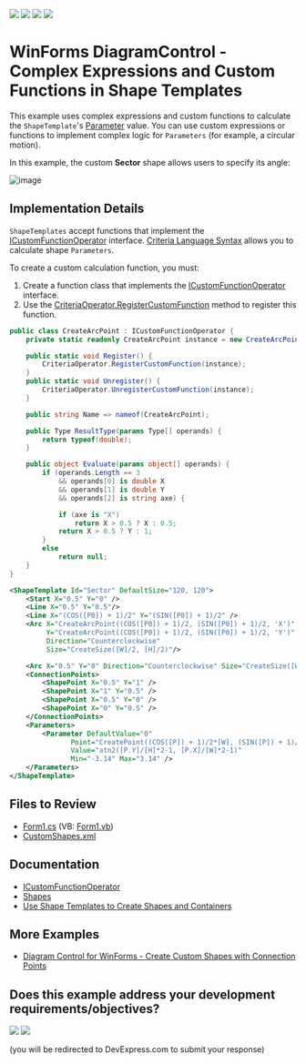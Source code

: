<!-- default badges list -->
![](https://img.shields.io/endpoint?url=https://codecentral.devexpress.com/api/v1/VersionRange/657656532/17.1.3%2B)
[![](https://img.shields.io/badge/Open_in_DevExpress_Support_Center-FF7200?style=flat-square&logo=DevExpress&logoColor=white)](https://supportcenter.devexpress.com/ticket/details/T1174052)
[![](https://img.shields.io/badge/📖_How_to_use_DevExpress_Examples-e9f6fc?style=flat-square)](https://docs.devexpress.com/GeneralInformation/403183)
[![](https://img.shields.io/badge/💬_Leave_Feedback-feecdd?style=flat-square)](#does-this-example-address-your-development-requirementsobjectives)
<!-- default badges end -->

# WinForms DiagramControl - Complex Expressions and Custom Functions in Shape Templates

This example uses complex expressions and custom functions to calculate the `ShapeTemplate`'s [Parameter](https://docs.devexpress.com/CoreLibraries/DevExpress.Diagram.Core.Shapes.Parameter) value. You can use custom expressions or functions to implement complex logic for `Parameters` (for example, a circular motion).

In this example, the custom **Sector** shape allows users to specify its angle:

![image](https://github.com/DevExpress-Examples/winforms-diagram-use-custom-functions-in-shape-templates/assets/65009440/2400b977-2c89-4991-94c0-987d58f58ff3)

## Implementation Details

`ShapeTemplates` accept functions that implement the [ICustomFunctionOperator](https://docs.devexpress.com/CoreLibraries/DevExpress.Data.Filtering.ICustomFunctionOperator) interface. [Criteria Language Syntax](https://docs.devexpress.com/CoreLibraries/4928/devexpress-data-library/criteria-language-syntax) allows you to calculate shape `Parameters`.

To create a custom calculation function, you must:

1. Create a function class that implements the [ICustomFunctionOperator](https://docs.devexpress.com/CoreLibraries/DevExpress.Data.Filtering.ICustomFunctionOperator) interface.
2. Use the [CriteriaOperator.RegisterCustomFunction](https://docs.devexpress.com/CoreLibraries/DevExpress.Data.Filtering.CriteriaOperator.RegisterCustomFunction(DevExpress.Data.Filtering.ICustomFunctionOperator)) method to register this function.

```cs
public class CreateArcPoint : ICustomFunctionOperator {
	private static readonly CreateArcPoint instance = new CreateArcPoint();

	public static void Register() {
		CriteriaOperator.RegisterCustomFunction(instance);
	}
	public static void Unregister() {
		CriteriaOperator.UnregisterCustomFunction(instance);
	}

	public string Name => nameof(CreateArcPoint);

	public Type ResultType(params Type[] operands) {
		return typeof(double);
	}

	public object Evaluate(params object[] operands) {
		if (operands.Length == 3
			&& operands[0] is double X
			&& operands[1] is double Y
			&& operands[2] is string axe) {

			if (axe is "X")
				return X > 0.5 ? X : 0.5;
			return X > 0.5 ? Y : 1;
		}
		else
			return null;
	}
}
```

```xml
<ShapeTemplate Id="Sector" DefaultSize="120, 120">
	<Start X="0.5" Y="0" />
	<Line X="0.5" Y="0.5"/>
	<Line X="(COS([P0]) + 1)/2" Y="(SIN([P0]) + 1)/2" />
	<Arc X="CreateArcPoint((COS([P0]) + 1)/2, (SIN([P0]) + 1)/2, 'X')"
		 Y="CreateArcPoint((COS([P0]) + 1)/2, (SIN([P0]) + 1)/2, 'Y')"
		 Direction="Counterclockwise"
		 Size="CreateSize([W]/2, [H]/2)"/>

	<Arc X="0.5" Y="0" Direction="Counterclockwise" Size="CreateSize([W]/2, [H]/2)" />
	<ConnectionPoints>
		<ShapePoint X="0.5" Y="1" />
		<ShapePoint X="1" Y="0.5" />
		<ShapePoint X="0.5" Y="0" />
		<ShapePoint X="0" Y="0.5" />
	</ConnectionPoints>
	<Parameters>
		<Parameter DefaultValue="0"
			   Point="CreatePoint((COS([P]) + 1)/2*[W], (SIN([P]) + 1)/2*[H])"
			   Value="atn2([P.Y]/[H]*2-1, [P.X]/[W]*2-1)"
			   Min="-3.14" Max="3.14" />
	</Parameters>
</ShapeTemplate>
```

## Files to Review

- [Form1.cs](./CS/WindowsFormsApp4/Form1.cs) (VB: [Form1.vb](./VB/WindowsFormsApp4/Form1.vb))
- [CustomShapes.xml](./CS/WindowsFormsApp4/CustomShapes.xml)

## Documentation

- [ICustomFunctionOperator](https://docs.devexpress.com/CoreLibraries/DevExpress.Data.Filtering.ICustomFunctionOperator)
- [Shapes](https://docs.devexpress.com/WindowsForms/116882/controls-and-libraries/diagrams/diagram-items/shapes)
- [Use Shape Templates to Create Shapes and Containers](https://docs.devexpress.com/WindowsForms/17764/controls-and-libraries/diagrams/diagram-items/creating-shapes-and-containers-using-shape-templates)

## More Examples

- [Diagram Control for WinForms - Create Custom Shapes with Connection Points](https://github.com/DevExpress-Examples/winforms-diagram-create-custom-shapes-with-connection-points)
<!-- feedback -->
## Does this example address your development requirements/objectives?

[<img src="https://www.devexpress.com/support/examples/i/yes-button.svg"/>](https://www.devexpress.com/support/examples/survey.xml?utm_source=github&utm_campaign=winforms-diagram-use-custom-functions-in-shape-templates&~~~was_helpful=yes) [<img src="https://www.devexpress.com/support/examples/i/no-button.svg"/>](https://www.devexpress.com/support/examples/survey.xml?utm_source=github&utm_campaign=winforms-diagram-use-custom-functions-in-shape-templates&~~~was_helpful=no)

(you will be redirected to DevExpress.com to submit your response)
<!-- feedback end -->
